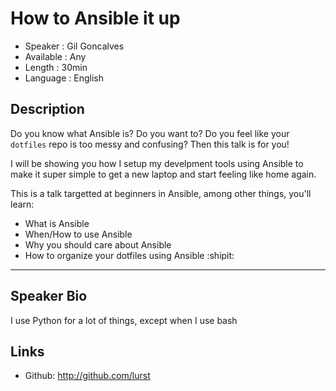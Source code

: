 How to Ansible it up
====================

* Speaker   : Gil Goncalves
* Available : Any
* Length    : 30min
* Language  : English

Description
-----------

Do you know what Ansible is? Do you want to? Do you feel like your `dotfiles`
repo is too messy and confusing? Then this talk is for you!

I will be showing you how I setup my develpment tools using Ansible to make
it super simple to get a new laptop and start feeling like home again.

This is a talk targetted at beginners in Ansible, among other things, you'll learn:
- What is Ansible
- When/How to use Ansible
- Why you should care about Ansible
- How to organize your dotfiles using Ansible :shipit:

---------------

Speaker Bio
-----------

I use Python for a lot of things, except when I use bash

Links
-----

* Github: http://github.com/lurst
